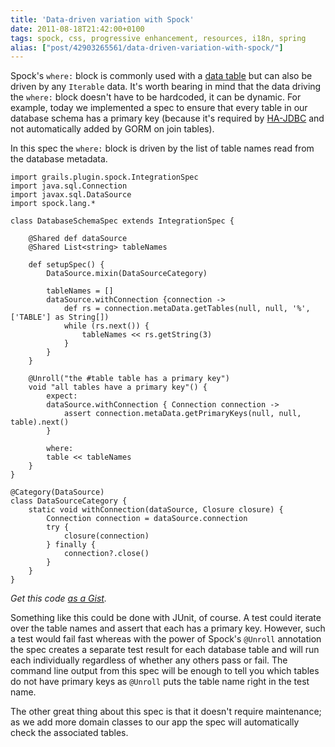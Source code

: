 ```yaml
---
title: 'Data-driven variation with Spock'
date: 2011-08-18T21:42:00+0100
tags: spock, css, progressive enhancement, resources, i18n, spring
alias: ["post/42903265561/data-driven-variation-with-spock/"]
---
```


Spock's `where:` block is commonly used with a [data table][1] but can also be driven by any `Iterable` data. It's worth bearing in mind that the data driving the `where:` block doesn't have to be hardcoded, it can be dynamic. For example, today we implemented a spec to ensure that every table in our database schema has a primary key (because it's required by [HA-JDBC][2] and not automatically added by GORM on join tables).

<!-- more -->

In this spec the `where:` block is driven by the list of table names read from the database metadata.

    import grails.plugin.spock.IntegrationSpec
    import java.sql.Connection
    import javax.sql.DataSource
    import spock.lang.*

    class DatabaseSchemaSpec extends IntegrationSpec {

        @Shared def dataSource
        @Shared List<string> tableNames

        def setupSpec() {
            DataSource.mixin(DataSourceCategory)

            tableNames = []
            dataSource.withConnection {connection ->
                def rs = connection.metaData.getTables(null, null, '%', ['TABLE'] as String[])
                while (rs.next()) {
                    tableNames << rs.getString(3)
                }
            }
        }

        @Unroll("the #table table has a primary key")
        void "all tables have a primary key"() {
            expect:
            dataSource.withConnection { Connection connection ->
                assert connection.metaData.getPrimaryKeys(null, null, table).next()
            }

            where:
            table << tableNames
        }
    }

    @Category(DataSource)
    class DataSourceCategory {
        static void withConnection(dataSource, Closure closure) {
            Connection connection = dataSource.connection
            try {
                closure(connection)
            } finally {
                connection?.close()
            }
        }
    }

_Get this code [as a Gist](https://gist.github.com/1154459.js?file=DatabaseSchemaSpec.groovy)._

Something like this could be done with JUnit, of course. A test could iterate over the table names and assert that each has a primary key. However, such a test would fail fast whereas with the power of Spock's `@Unroll` annotation the spec creates a separate test result for each database table and will run each individually regardless of whether any others pass or fail. The command line output from this spec will be enough to tell you which tables do not have primary keys as `@Unroll` puts the table name right in the test name.

The other great thing about this spec is that it doesn't require maintenance; as we add more domain classes to our app the spec will automatically check the associated tables.

[1]: https://github.com/robfletcher/grails-enhanced-scaffolding/blob/master/test/projects/scaffolding-example/test/functional/scaffolding/InputTypesSpec.groovy#L18
[2]: http://ha-jdbc.sourceforge.net/

